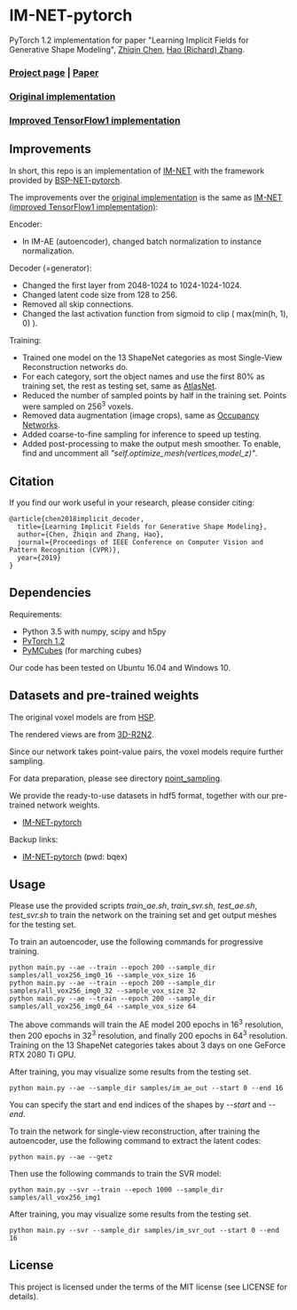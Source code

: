 # IM-NET-pytorch
PyTorch 1.2 implementation for paper "Learning Implicit Fields for Generative Shape Modeling", [Zhiqin Chen](https://www.sfu.ca/~zhiqinc/),  [Hao (Richard) Zhang](https://www.cs.sfu.ca/~haoz/).

### [Project page](https://www.sfu.ca/~zhiqinc/imgan/Readme.html) |   [Paper](https://arxiv.org/abs/1812.02822)

### [Original implementation](https://github.com/czq142857/implicit-decoder)

### [Improved TensorFlow1 implementation](https://github.com/czq142857/IM-NET)


## Improvements

In short, this repo is an implementation of [IM-NET](https://github.com/czq142857/IM-NET) with the framework provided by [BSP-NET-pytorch](https://github.com/czq142857/BSP-NET-pytorch).

The improvements over the [original implementation](https://github.com/czq142857/implicit-decoder) is the same as [IM-NET (improved TensorFlow1 implementation)](https://github.com/czq142857/IM-NET):

Encoder:

- In IM-AE (autoencoder), changed batch normalization to instance normalization.

Decoder (=generator):

- Changed the first layer from 2048-1024 to 1024-1024-1024.
- Changed latent code size from 128 to 256.
- Removed all skip connections.
- Changed the last activation function from sigmoid to clip ( max(min(h, 1), 0) ).

Training:

- Trained one model on the 13 ShapeNet categories as most Single-View Reconstruction networks do.
- For each category, sort the object names and use the first 80% as training set, the rest as testing set, same as [AtlasNet](https://github.com/ThibaultGROUEIX/AtlasNet).
- Reduced the number of sampled points by half in the training set. Points were sampled on 256<sup>3</sup> voxels.
- Removed data augmentation (image crops), same as [Occupancy Networks](https://github.com/autonomousvision/occupancy_networks).
- Added coarse-to-fine sampling for inference to speed up testing.
- Added post-processing to make the output mesh smoother. To enable, find and uncomment all *"self.optimize_mesh(vertices,model_z)"*.


## Citation
If you find our work useful in your research, please consider citing:

	@article{chen2018implicit_decoder,
	  title={Learning Implicit Fields for Generative Shape Modeling},
	  author={Chen, Zhiqin and Zhang, Hao},
	  journal={Proceedings of IEEE Conference on Computer Vision and Pattern Recognition (CVPR)},
	  year={2019}
	}

## Dependencies
Requirements:
- Python 3.5 with numpy, scipy and h5py
- [PyTorch 1.2](https://pytorch.org/get-started/locally/)
- [PyMCubes](https://github.com/pmneila/PyMCubes) (for marching cubes)

Our code has been tested on Ubuntu 16.04 and Windows 10.


## Datasets and pre-trained weights
The original voxel models are from [HSP](https://github.com/chaene/hsp).

The rendered views are from [3D-R2N2](https://github.com/chrischoy/3D-R2N2).

Since our network takes point-value pairs, the voxel models require further sampling.

For data preparation, please see directory [point_sampling](https://github.com/czq142857/IM-NET/tree/master/point_sampling).

We provide the ready-to-use datasets in hdf5 format, together with our pre-trained network weights.

- [IM-NET-pytorch](https://drive.google.com/open?id=1ykE6MB2iW1Dk5t4wRx85MgpggeoyAqu3)

Backup links:

- [IM-NET-pytorch](https://pan.baidu.com/s/10695F20-xTWCrltYGhBPcQ) (pwd: bqex)


## Usage

Please use the provided scripts *train_ae.sh*, *train_svr.sh*, *test_ae.sh*, *test_svr.sh* to train the network on the training set and get output meshes for the testing set.

To train an autoencoder, use the following commands for progressive training. 
```
python main.py --ae --train --epoch 200 --sample_dir samples/all_vox256_img0_16 --sample_vox_size 16
python main.py --ae --train --epoch 200 --sample_dir samples/all_vox256_img0_32 --sample_vox_size 32
python main.py --ae --train --epoch 200 --sample_dir samples/all_vox256_img0_64 --sample_vox_size 64
```
The above commands will train the AE model 200 epochs in 16<sup>3</sup> resolution, then 200 epochs in 32<sup>3</sup> resolution, and finally 200 epochs in 64<sup>3</sup> resolution.
Training on the 13 ShapeNet categories takes about 3 days on one GeForce RTX 2080 Ti GPU.

After training, you may visualize some results from the testing set.
```
python main.py --ae --sample_dir samples/im_ae_out --start 0 --end 16
```
You can specify the start and end indices of the shapes by *--start* and *--end*.


To train the network for single-view reconstruction, after training the autoencoder, use the following command to extract the latent codes:
```
python main.py --ae --getz
```
Then use the following commands to train the SVR model:
```
python main.py --svr --train --epoch 1000 --sample_dir samples/all_vox256_img1
```
After training, you may visualize some results from the testing set.
```
python main.py --svr --sample_dir samples/im_svr_out --start 0 --end 16
```


## License
This project is licensed under the terms of the MIT license (see LICENSE for details).


